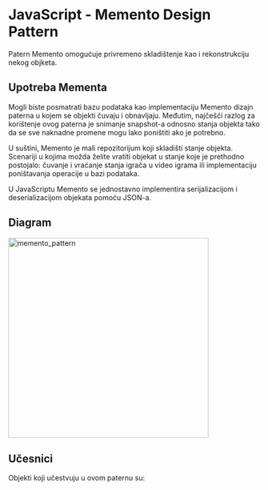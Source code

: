 # JavaScript - Memento Design Pattern

Patern Memento omogućuje privremeno skladištenje kao i rekonstrukciju nekog objketa.

## Upotreba Mementa

Mogli biste posmatrati bazu podataka kao implementaciju Memento dizajn paterna u kojem se objekti čuvaju i obnavljaju. Međutim, najčešći razlog za korištenje ovog paterna je snimanje snapshot-a odnosno stanja objekta tako da se sve naknadne promene mogu lako poništiti ako je potrebno.

U suštini, Memento je mali repozitorijum koji skladišti stanje objekta. Scenariji u kojima možda želite vratiti objekat u stanje koje je prethodno postojalo: čuvanje i vraćanje stanja igrača u video igrama ili implementaciju poništavanja operacije u bazi podataka.

U JavaScriptu Memento se jednostavno implementira serijalizacijom i deserializacijom objekata pomoću JSON-a.

## Diagram

<img width="400" alt="memento_pattern" src="https://user-images.githubusercontent.com/21141150/208949214-8f4916c8-81db-4ef6-a1ba-2387e6cc0fa7.png">

## Učesnici

Objekti koji učestvuju u ovom paternu su:

